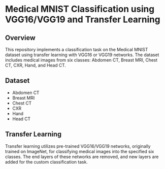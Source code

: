 # Medical MNIST Classification using VGG16/VGG19 and Transfer Learning

## Overview

This repository implements a classification task on the Medical MNIST dataset using transfer learning with VGG16 or VGG19 networks. The dataset includes medical images from six classes: Abdomen CT, Breast MRI, Chest CT, CXR, Hand, and Head CT.

## Dataset

- Abdomen CT
- Breast MRI
- Chest CT
- CXR
- Hand
- Head CT

## Transfer Learning

Transfer learning utilizes pre-trained VGG16/VGG19 networks, originally trained on ImageNet, for classifying medical images into the specified six classes. The end layers of these networks are removed, and new layers are added for the custom classification task.
